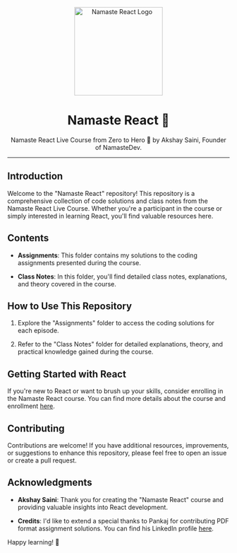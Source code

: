 <p align="center">
  <img width="200" src="https://namastedevprod.s3.ap-south-1.amazonaws.com/banner+and+logos/name.png" alt="Namaste React Logo">
</p>

<h1 align="center">Namaste React 🙏</h1>

<p align="center">Namaste React Live Course from Zero to Hero 🚀 by Akshay Saini, Founder of NamasteDev.</p>

---

## Introduction

Welcome to the "Namaste React" repository! This repository is a comprehensive collection of code solutions and class notes from the Namaste React Live Course. Whether you're a participant in the course or simply interested in learning React, you'll find valuable resources here.

## Contents

- **Assignments**: This folder contains my solutions to the coding assignments presented during the course.

- **Class Notes**: In this folder, you'll find detailed class notes, explanations, and theory covered in the course.

## How to Use This Repository

1. Explore the "Assignments" folder to access the coding solutions for each episode.

2. Refer to the "Class Notes" folder for detailed explanations, theory, and practical knowledge gained during the course.

## Getting Started with React

If you're new to React or want to brush up your skills, consider enrolling in the Namaste React course. You can find more details about the course and enrollment [here](https://courses.namastedev.com/learn/Namaste-React).

## Contributing

Contributions are welcome! If you have additional resources, improvements, or suggestions to enhance this repository, please feel free to open an issue or create a pull request.

## Acknowledgments

- **Akshay Saini**: Thank you for creating the "Namaste React" course and providing valuable insights into React development.

- **Credits**: I'd like to extend a special thanks to Pankaj for contributing PDF format assignment solutions. You can find his LinkedIn profile [here](https://www.linkedin.com/in/pankaj5214/).

Happy learning! 🚀
